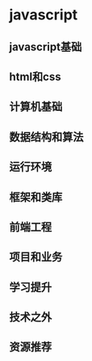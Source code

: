# javascript

## javascript基础

## html和css

## 计算机基础

## 数据结构和算法

## 运行环境

## 框架和类库

## 前端工程

## 项目和业务

## 学习提升

## 技术之外

## 资源推荐